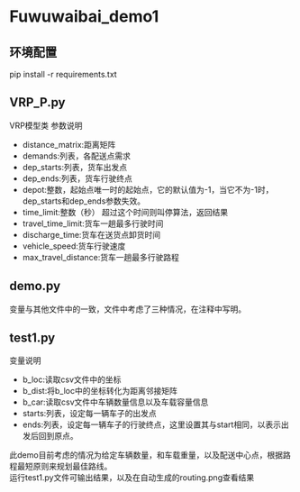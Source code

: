# Fuwuwaibai_demo1
## 环境配置
pip install -r requirements.txt

## VRP_P.py
VRP模型类
参数说明
- distance_matrix:距离矩阵
- demands:列表，各配送点需求
- dep_starts:列表，货车出发点
- dep_ends:列表，货车行驶终点
- depot:整数，起始点唯一时的起始点，它的默认值为-1，当它不为-1时，dep_starts和dep_ends参数失效。
- time_limit:整数（秒） 超过这个时间则叫停算法，返回结果
- travel_time_limit:货车一趟最多行驶时间
- discharge_time:货车在送货点卸货时间
- vehicle_speed:货车行驶速度
- max_travel_distance:货车一趟最多行驶路程

## demo.py
变量与其他文件中的一致，文件中考虑了三种情况，在注释中写明。
## test1.py
变量说明
- b_loc:读取csv文件中的坐标
- b_dist:将b_loc中的坐标转化为距离邻接矩阵
- b_car:读取csv文件中车辆数量信息以及车载容量信息
- starts:列表，设定每一辆车子的出发点
- ends:列表，设定每一辆车子的行驶终点，这里设置其与start相同，以表示出发后回到原点。

此demo目前考虑的情况为给定车辆数量，和车载重量，以及配送中心点，根据路程最短原则来规划最佳路线。  
运行test1.py文件可输出结果，以及在自动生成的routing.png查看结果
